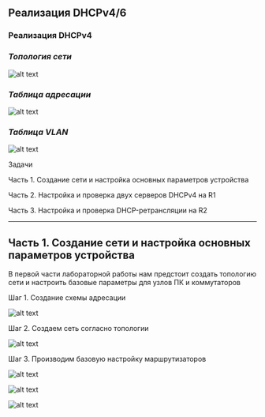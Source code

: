 ## Реализация DHCPv4/6

### Реализация DHCPv4

### *Топология сети*

![alt text](https://github.com/Eliminir/OTUSLABS/blob/Labs/LAB8/1.JPG)

### *Таблица адресации*

![alt text](https://github.com/Eliminir/OTUSLABS/blob/Labs/LAB8/2.JPG)

### *Таблица VLAN*

![alt text](https://github.com/Eliminir/OTUSLABS/blob/Labs/LAB8/3.JPG)

Задачи

Часть 1. Создание сети и настройка основных параметров устройства

Часть 2. Настройка и проверка двух серверов DHCPv4 на R1

Часть 3. Настройка и проверка DHCP-ретрансляции на R2
____

## Часть 1.	Создание сети и настройка основных параметров устройства

В первой части лабораторной работы нам предстоит создать топологию сети и настроить базовые параметры для узлов ПК и коммутаторов

Шаг 1.	Создание схемы адресации

![alt text](https://github.com/Eliminir/OTUSLABS/blob/Labs/LAB8/4.JPG)

Шаг 2.	Создаем сеть согласно топологии

![alt text](https://github.com/Eliminir/OTUSLABS/blob/Labs/LAB8/5.JPG)


Шаг 3.	Производим базовую настройку маршрутизаторов

![alt text](https://github.com/Eliminir/OTUSLABS/blob/Labs/LAB8/6.JPG)

![alt text](https://github.com/Eliminir/OTUSLABS/blob/Labs/LAB8/7.JPG)

![alt text](https://github.com/Eliminir/OTUSLABS/blob/Labs/LAB8/8.JPG)

